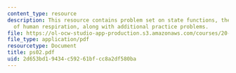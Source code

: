```yaml
---
content_type: resource
description: This resource contains problem set on state functions, thermochemistry
  of human respiration, along with additional practice problems.
file: https://ol-ocw-studio-app-production.s3.amazonaws.com/courses/20-110j-thermodynamics-of-biomolecular-systems-fall-2005/2d653bd19434c59261bfcc8a2df580ba_ps02.pdf
file_type: application/pdf
resourcetype: Document
title: ps02.pdf
uid: 2d653bd1-9434-c592-61bf-cc8a2df580ba
---
```


